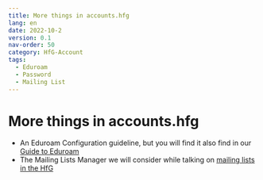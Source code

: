 ```yaml
---
title: More things in accounts.hfg
lang: en
date: 2022-10-2
version: 0.1
nav-order: 50
category: HfG-Account
tags:
  - Eduroam
  - Password
  - Mailing List
---
```

# More things in accounts.hfg

*  An Eduroam Configuration guideline, but you will find it also find in our [Guide to Eduroam](/eduroam.html)
*  The Mailing Lists Manager we will consider while talking  on [mailing lists in the HfG](/mailing-lists.html)
